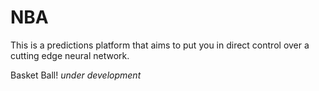 # NBA
This is a predictions platform that aims to put you in direct control over a cutting edge neural network.


Basket Ball!
*under development*
